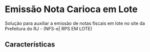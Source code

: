 # Emissão Nota Carioca em Lote
Solução para auxiliar a emissão de notas fiscais em lote no site da Prefeitura do RJ - (NFS-e| RPS EM LOTE)

## Características      


